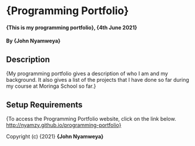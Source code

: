 # {Programming Portfolio}
#### {This is my programming portfolio}, {4th June 2021}
#### By **{John Nyamweya}**
## Description
{My programming portfolio gives a description of who I am and my background. It also gives a list of the projects that I have done so far during my course at Moringa School so far.}
## Setup Requirements
{To access the Programming Portfolio website, click on the link below.
http://nyamzy.github.io/programming-portfolio}

Copyright (c) {2021} **{John Nyamweya}**
